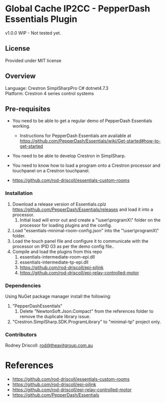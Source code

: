 # Global Cache IP2CC - PepperDash Essentials Plugin

v1.0.0
WIP - Not tested yet.

## License

Provided under MIT license

## Overview

Language: Crestron SimplSharpPro C# dotnet4.7.3\
Platform: Crestron 4 series control systems

## Pre-requisites

* You need to be able to get a regular demo of PepperDash Essentials working.
  * Instructions for PepperDash Essentials are available at <https://github.com/PepperDash/Essentials/wiki/Get-started#how-to-get-started>
* You need to be able to develop Crestron in SimplSharp.
* You need to know how to load a program onto a Crestron processor and touchpanel on a Crestron touchpanel.

* https://github.com/rod-driscoll/essentials-custom-rooms


### Installation

1. Download a release version of Essentials.cplz <https://github.com/PepperDash/Essentials/releases> and load it into a processor.
   1. Initial load will error out and create a "\\user\\programX\\" folder on the processor for loading plugins and the config.
2. Load "essentials-minimal-room-config.json" into the "\\user\\programX\\" folder.
3. Load the touch panel file and configure it to communicate with the processor on IPID 03 as per the demo config file..
4. Compile and load the plugins from this repo
   1. essentials-intermediate-room-epi.dll
   2. essentials-intermediate-tp-epi.dll
   3. https://github.com/rod-driscoll/epi-pjlink
   4. https://github.com/rod-driscoll/epi-relay-controlled-motor

### Dependencies

Using NuGet package manager install the following:

1. "PepperDashEssentials"
   1. Delete "NewtonSoft.Json.Compact" from the references folder to remove the duplicate library issue.
2. "Crestron.SimplSharp.SDK.ProgramLibrary" to "minimal-tp" project only.


### Contributors

Rodney Driscoll: <rod@theavitgroup.com.au>

# References

- https://github.com/rod-driscoll/essentials-custom-rooms
- https://github.com/rod-driscoll/epi-pjlink
- https://github.com/rod-driscoll/epi-relay-controlled-motor
- https://github.com/PepperDash/Essentials